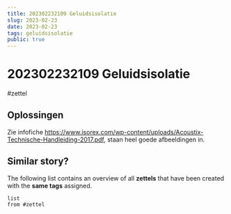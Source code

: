 ```yaml
---
title: 202302232109 Geluidsisolatie 
slug: 2023-02-23
date: 2023-02-23
tags: geluidsisolatie
public: true
---
```


#  202302232109 Geluidsisolatie
#zettel 
## Oplossingen

Zie infofiche https://www.isorex.com/wp-content/uploads/Acoustix-Technische-Handleiding-2017.pdf, staan heel goede afbeeldingen in. 

## Similar story?
The following list contains an overview of all **zettels** that have been created with the **same tags** assigned.
```dataview
list
from #zettel
```